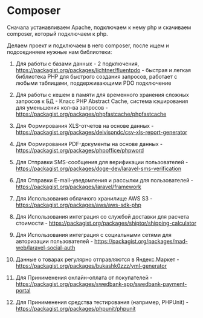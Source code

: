 # Composer

Сначала устанавливаем Apache, подключаем к нему php и скачиваем composer, который подключаем к php.

Делаем проект и подключаем в него composer, после ищем и подсоединяем нужные нам библиотеки:

1) Для работы с базами данных - 2 подключения, https://packagist.org/packages/lichtner/fluentpdo - быстрая и легкая библиотека PHP для быстрого создания запросов, работает с любыми таблицами, поддерживающими PDO подключение

2) Для работы с кешем в памяти для временного хранения сложных запросов к БД - Класс PHP Abstract Cache, система кэширования для уменьшения кол-ва запросов - https://packagist.org/packages/phpfastcache/phpfastcache

3) Для Формирования XLS-отчетов на основе данных - https://packagist.org/packages/deivisondc/csv-xls-report-generator

4) Для Формирования PDF-документы на основе данных - https://packagist.org/packages/phpoffice/phpword

5) Для Отправки SMS-сообщения для верификации пользователей - https://packagist.org/packages/doge-dev/laravel-sms-verification

6) Для Отправки E-mail-уведомления и рассылки для пользователей - https://packagist.org/packages/laravel/framework

7) Для Использования облачного хранилище AWS S3 - https://packagist.org/packages/aws/aws-sdk-php

8) Для Использования интеграция со службой доставки для расчета стоимости - https://packagist.org/packages/shiptor/shipping-calculator

9) Для Использования интеграция с социальными сетями для авторизации пользователей - https://packagist.org/packages/mad-web/laravel-social-auth

10) Данные о товарах регулярно отправляются в Яндекс.Маркет - https://packagist.org/packages/bukashk0zzz/yml-generator

11) Для Принименения онлайн-оплата от покупателей - https://packagist.org/packages/swedbank-spp/swedbank-payment-portal

12) Для Принименения средства тестирования (например, PHPUnit) - https://packagist.org/packages/phpunit/phpunit
